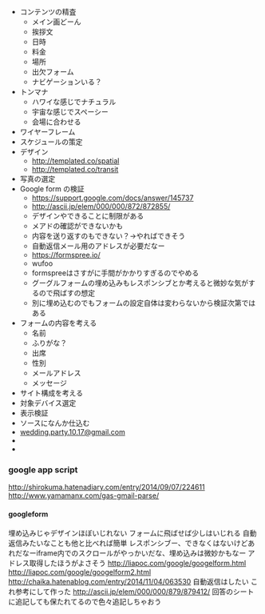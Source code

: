 * コンテンツの精査
  * メイン画どーん
  * 挨拶文
  * 日時
  * 料金
  * 場所
  * 出欠フォーム
  * ナビゲーションいる？
* トンマナ
  * ハワイな感じでナチュラル
  * 宇宙な感じでスペーシー
  * 会場に合わせる
* ワイヤーフレーム
* スケジュールの策定
* デザイン
  * http://templated.co/spatial
  * http://templated.co/transit
* 写真の選定
* Google form の検証
  * https://support.google.com/docs/answer/145737
  * http://ascii.jp/elem/000/000/872/872855/
  * デザインやできることに制限がある
  * メアドの確認ができないかも
  * 内容を送り返すのもできない？→やればできそう
  * 自動返信メール用のアドレスが必要だなー
  * https://formspree.io/
  * wufoo
  * formspreeはさすがに手間がかかりすぎるのでやめる
  * グーグルフォームの埋め込みもレスポンシブとか考えると微妙な気がするので飛ばすの想定
  * 別に埋め込むのでもフォームの設定自体は変わらないから検証次第ではある
* フォームの内容を考える
  * 名前
  * ふりがな？
  * 出席
  * 性別
  * メールアドレス
  * メッセージ
* サイト構成を考える
* 対象デバイス選定
* 表示検証
* ソースになんか仕込む
* wedding.party.10.17@gmail.com
* 
* 

### google app script

http://shirokuma.hatenadiary.com/entry/2014/09/07/224611
http://www.yamamanx.com/gas-gmail-parse/

#### googleform

埋め込みじゃデザインほぼいじれない
フォームに飛ばせば少しはいじれる
自動返信みたいなことも他と比べれば簡単
レスポンシブー、できなくはないけどあれだなーiframe内でのスクロールがやっかいだな、埋め込みは微妙かもなー
アドレス取得したほうがよさそう
http://liapoc.com/google/googelform.html
http://liapoc.com/google/googelform2.html
http://chaika.hatenablog.com/entry/2014/11/04/063530
自動返信はしたい
これ参考にして作った
http://ascii.jp/elem/000/000/879/879412/
回答のシートに追記しても保たれてるので色々追記しちゃおう